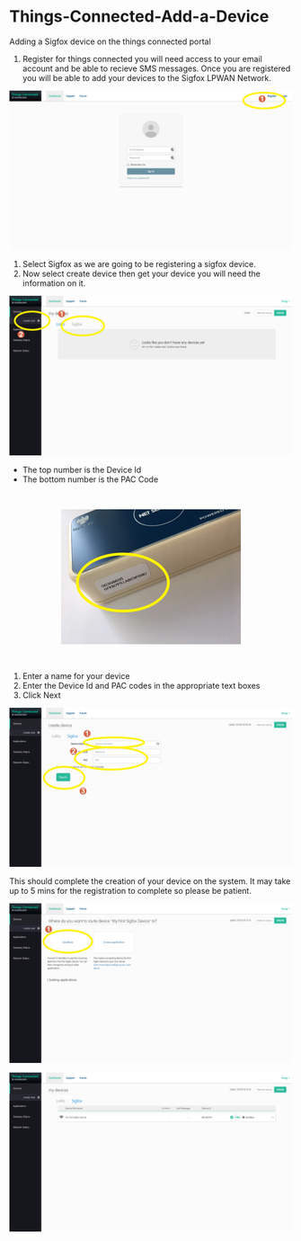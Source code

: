 # Things-Connected-Add-a-Device
Adding a Sigfox device on the things connected portal

1. Register for things connected you will need access to your email account and be able to recieve SMS messages. Once you are registered you will be able to add your devices to the Sigfox LPWAN Network.


![Screenshot](screenshots/tc001.png)


1. Select Sigfox as we are going to be registering a sigfox device.
2. Now select create device then get your device you will need the information on it.

![Screenshot](screenshots/tc002.png)

- The top number is the Device Id
- The bottom number is the PAC Code

</br>
<p align="center">
<img src="screenshots/tc003.png"> 
</p>
</br>

1. Enter a name for your device
2. Enter the Device Id and PAC codes in the appropriate text boxes
3. Click Next


![Screenshot](screenshots/tc004.png)


This should complete the creation of your device on the system. It may take up to 5 mins for the registration to complete so please be patient. 

![Screenshot](screenshots/tc005.png)



![Screenshot](screenshots/tc006.png)
